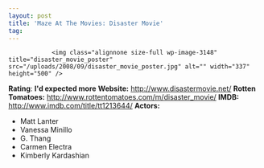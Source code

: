 ```yaml
---
layout: post
title: 'Maze At The Movies: Disaster Movie'
tag: 
---
```



                <img class="alignnone size-full wp-image-3148" title="disaster_movie_poster" src="/uploads/2008/09/disaster_movie_poster.jpg" alt="" width="337" height="500" />
<p><strong>Rating</strong>: <strong>I'd expected more</strong>
<strong>Website:</strong> <a href="http://www.disastermovie.net/"><a href="http://www.disastermovie.net/">http://www.disastermovie.net/</a></a>
<strong>Rotten Tomatoes:</strong> <a href="http://www.rottentomatoes.com/m/disaster_movie/"><a href="http://www.rottentomatoes.com/m/disaster_movie/">http://www.rottentomatoes.com/m/disaster_movie/</a></a>
<strong>IMDB:</strong> <a href="http://www.imdb.com/title/tt1213644/"><a href="http://www.imdb.com/title/tt1213644/">http://www.imdb.com/title/tt1213644/</a></a>
<strong>Actors:</strong></p>
<ul>
    <li>Matt Lanter</li>
    <li>Vanessa Minillo</li>
    <li>G. Thang</li>
    <li>Carmen Electra</li>
    <li>Kimberly Kardashian</li>
</ul>
            

